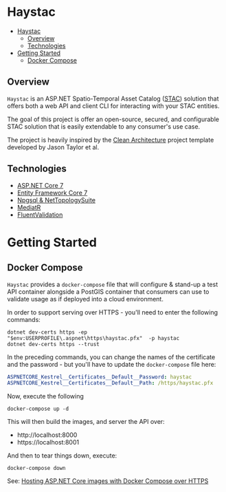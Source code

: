 # Haystac

- [Haystac](#haystac)
    - [Overview](#overview)
    - [Technologies](#technologies)
- [Getting Started](#getting-started)
    - [Docker Compose](#docker-compose)

## Overview

`Haystac` is an ASP.NET Spatio-Temporal Asset Catalog ([STAC](https://github.com/radiantearth/stac-spec)) solution that offers both a web API and client CLI for interacting with your STAC entities.

The goal of this project is offer an open-source, secured, and configurable STAC solution that is easily extendable to any consumer's use case.

The project is heavily inspired by the [Clean Architecture](https://github.com/jasontaylordev/CleanArchitecture/tree/net7.0) project template developed by Jason Taylor et al.

## Technologies
* [ASP.NET Core 7](https://docs.microsoft.com/en-us/aspnet/core/introduction-to-aspnet-core)
* [Entity Framework Core 7](https://docs.microsoft.com/en-us/ef/core/)
* [Npgsql & NetTopologySuite](https://www.npgsql.org/efcore/mapping/nts.html?tabs=with-datasource)
* [MediatR](https://github.com/jbogard/MediatR)
* [FluentValidation](https://fluentvalidation.net/)

# Getting Started

## Docker Compose

`Haystac` provides a `docker-compose` file that will configure & stand-up a test API container alongside a PostGIS container that consumers can use to validate usage as if deployed into a cloud environment.

In order to support serving over HTTPS - you'll need to enter the following commands:
```shell
dotnet dev-certs https -ep "$env:USERPROFILE\.aspnet\https\haystac.pfx"  -p haystac
dotnet dev-certs https --trust
```

In the preceding commands, you can change the names of the certificate and the password - but you'll have to update the `docker-compose` file here:

```yaml
ASPNETCORE_Kestrel__Certificates__Default__Password: haystac
ASPNETCORE_Kestrel__Certificates__Default__Path: /https/haystac.pfx
```

Now, execute the following
```shell
docker-compose up -d
```

This will then build the images, and server the API over:
- http://localhost:8000
- https://localhost:8001

And then to tear things down, execute:
```shell
docker-compose down
```

See: [Hosting ASP.NET Core images with Docker Compose over HTTPS](https://learn.microsoft.com/en-us/aspnet/core/security/docker-compose-https?view=aspnetcore-7.0)